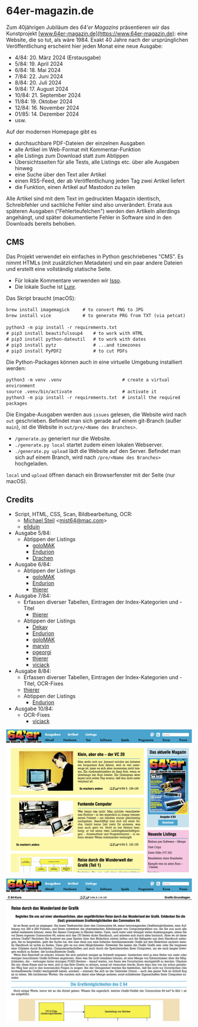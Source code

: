 # 64er-magazin.de

Zum 40jährigen Jubiläum des *64'er Magazins* präsentieren wir das Kunstprojekt [www.64er-magazin.de](https://www.64er-magazin.de): eine Website, die so tut, als wäre 1984. Exakt 40 Jahre nach der ursprünglichen Veröffentlichung erscheint hier jeden Monat eine neue Ausgabe:

* 4/84: 20. März 2024 (Erstausgabe)
* 5/84: 19. April 2024
* 6/84: 18. Mai 2024
* 7/84: 22. Juni 2024
* 8/84: 20. Juli 2024
* 9/84: 17. August 2024
* 10/84: 21. September 2024
* 11/84: 19. Oktober 2024
* 12/84: 16. November 2024
* 01/85: 14. Dezember 2024
* usw.

Auf der modernen Homepage gibt es

* durchsuchbare PDF-Dateien der einzelnen Ausgaben
* alle Artikel im Web-Format mit Kommentar-Funktion
* alle Listings zum Download statt zum Abtippen
* Übersichtsseiten für alle Tests, alle Listings etc. über alle Ausgaben hinweg
* eine Suche über den Text aller Artikel
* einen RSS-Feed, der ab Veröffentlichung jeden Tag zwei Artikel liefert
* die Funktion, einen Artikel auf Mastodon zu teilen

Alle Artikel sind mit dem Text im gedruckten Magazin identisch, Schreibfehler und sachliche Fehler sind also unverändert. Errata aus späteren Ausgaben ("Fehlerteufelchen") werden den Artikeln allerdings angehängt, und später dokumentierte Fehler in Software sind in den Downloads bereits behoben.

## CMS

Das Projekt verwendet ein einfaches in Python geschriebenes "CMS". Es nimmt HTMLs (mit zusätzlichen Metadaten) und ein paar andere Dateien und erstellt eine vollständig statische Seite.

* Für lokale Kommentare verwenden wir [Isso](https://isso-comments.de).
* Die lokale Suche ist [Lunr](https://lunrjs.com).

Das Skript braucht (macOS):
```
brew install imagemagick     # to convert PNG to JPG
brew install vice            # to generate PRG from TXT (via petcat)

python3 -m pip install -r requirements.txt
# pip3 install beautifulsoup4    # to work with HTML
# pip3 install python-dateutil   # to work with dates
# pip3 install pytz              # ...and timezones
# pip3 install PyPDF2            # to cut PDFs
```

Die Python-Packages können auch in eine virtuelle Umgebung installiert werden:
```
python3 -m venv .venv                       # create a virtual environment
source .venv/bin/activate                   # activate it 
python3 -m pip install -r requirements.txt  # install the required packages
```

Die Eingabe-Ausgaben werden aus `issues` gelesen, die Website wird nach `out` geschrieben. Befindet man sich gerade auf einem git-Branch (außer `main`), ist die Website in `out/pre/<Name des Branches>`.

* `/generate.py` generiert nur die Website.
* `./generate.py local` startet zudem einen lokalen Webserver.
* `./generate.py upload` lädt die Website auf den Server. Befindet man sich auf einem Branch, wird nach `/pre/<Name des Branches>` hochgeladen.

`local` und `upload` öffnen danach ein Browserfenster mit der Seite (nur macOS).

## Credits

* Script, HTML, CSS, Scan, Bildbearbeitung, OCR:
    * [Michael Steil](https://github.com/mist64) &lt;mist64@mac.com&gt;
    * [ellduin](https://github.com/ellduin)
* Ausgabe 5/84:
    * Abtippen der Listings
        * [goloMAK](https://www.forum64.de/wcf/index.php?user/28439-golomak/)
        * [Endurion](https://www.forum64.de/wcf/index.php?user/1964-endurion/)
        * [Drachen](https://www.forum64.de/wcf/index.php?user/9125-drachen/)
* Ausgabe 6/84:
    * Abtippen der Listings
        * [goloMAK](https://www.forum64.de/wcf/index.php?user/28439-golomak/)
        * [Endurion](https://www.forum64.de/wcf/index.php?user/1964-endurion/)
        * [thierer](https://www.forum64.de/wcf/index.php?user/26370-thierer/)
* Ausgabe 7/84:
    * Erfassen diverser Tabellen, Eintragen der Index-Kategorien und -Titel
        * [thierer](https://www.forum64.de/wcf/index.php?user/26370-thierer/)
    * Abtippen der Listings
        * [Dekay](https://www.forum64.de/wcf/index.php?user/1038-dekay/)
        * [Endurion](https://www.forum64.de/wcf/index.php?user/1964-endurion/)
        * [goloMAK](https://www.forum64.de/wcf/index.php?user/28439-golomak/)
        * [marvin](https://www.forum64.de/wcf/index.php?user/10141-marvin/)
        * [pgeorgi](https://www.forum64.de/wcf/index.php?user/28405-pgeorgi/)
        * [thierer](https://www.forum64.de/wcf/index.php?user/26370-thierer/)
        * [vicjack](https://www.forum64.de/wcf/index.php?user/15999-vicjack/)
* Ausgabe 8/84:
    * Erfassen diverser Tabellen, Eintragen der Index-Kategorien und -Titel, OCR-Fixes
    * [thierer](https://www.forum64.de/wcf/index.php?user/26370-thierer/)
    * Abtippen der Listings
        * [Endurion](https://www.forum64.de/wcf/index.php?user/1964-endurion/)
* Ausgabe 10/84:
    * OCR-Fixes
        * [vicjack](https://www.forum64.de/wcf/index.php?user/15999-vicjack/)


![](screenshot1.png)

![](screenshot2.png)
